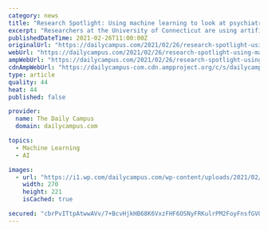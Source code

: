 ```yaml
---
category: news
title: "Research Spotlight: Using machine learning to look at psychiatric conditions with professor Jinbo Bi"
excerpt: "Researchers at the University of Connecticut are using artificial intelligence to evaluate psychiatric conditions."
publishedDateTime: 2021-02-26T11:00:00Z
originalUrl: "https://dailycampus.com/2021/02/26/research-spotlight-using-machine-learning-to-look-at-psychiatric-conditions-with-professor-jinbo-bi/"
webUrl: "https://dailycampus.com/2021/02/26/research-spotlight-using-machine-learning-to-look-at-psychiatric-conditions-with-professor-jinbo-bi/"
ampWebUrl: "https://dailycampus.com/2021/02/26/research-spotlight-using-machine-learning-to-look-at-psychiatric-conditions-with-professor-jinbo-bi/amp/"
cdnAmpWebUrl: "https://dailycampus-com.cdn.ampproject.org/c/s/dailycampus.com/2021/02/26/research-spotlight-using-machine-learning-to-look-at-psychiatric-conditions-with-professor-jinbo-bi/amp/"
type: article
quality: 44
heat: 44
published: false

provider:
  name: The Daily Campus
  domain: dailycampus.com

topics:
  - Machine Learning
  - AI

images:
  - url: "https://i1.wp.com/dailycampus.com/wp-content/uploads/2021/02/jinbo.jpg?fit=270%2C221&ssl=1"
    width: 270
    height: 221
    isCached: true

secured: "cbrPvITtpAtwwAVv/7+BcvHjkHB68K6VxzFHF6OSNyFRKulrPM2FoyFnsfGVOuvvjvAV6DSm3+I39KZTsK2jZ/kjWmBEYFDxJaSQcE6/P7C25DwcEd1staVhpbJgUC8KS5DD7aWNnkjzZ3qdkm2TyxayNjuS1d5JEaEhXmPAyvPV0AoR1sRsqE01nmz+RGQbLM2Kq++995OSxZVrK+6vKU27eSay77tGB7BGcHsnFYwmGyD7D4w0cBC8laI8QPURZgxkpHIZvfYUUc8XjNfj+cv4lT1iwoBns/cLe10xEc4Q9BtIMa77jTH05d0BQXcTAHHjUtYviQQgxvHNBkcSgcj/omdDMbaTIk4cIyfRWsA=;42Q+8koaT5CBGr/1frIjfw=="
---
```


